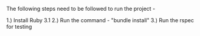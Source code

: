 The following steps need to be followed to run the project -

1.) Install Ruby 3.1
2.) Run the command - "bundle install"
3.) Run the rspec for testing

